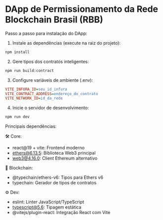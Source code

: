 # DApp de Permissionamento da Rede Blockchain Brasil (RBB)

Passo a passo para instalação do DApp:

1. Instale as dependências (execute na raiz do projeto):
```bash
npm install
```

2. Gere tipos dos contratos inteligentes:
```bash
npm run build:contract
```

3. Configure variáveis de ambiente (.env):
```ini
VITE_INFURA_ID=seu_id_infura
VITE_CONTRACT_ADDRESS=endereço_do_contrato
VITE_NETWORK_ID=id_da_rede
```

4. Inicie o servidor de desenvolvimento:
```bash
npm run dev
```

Principais dependências:

🛠️ Core:
- react@19 + vite: Frontend moderno
- ethers@6.13.5: Biblioteca Web3 principal
- web3@4.16.0: Client Ethereum alternativo

🔗 Blockchain:
- @typechain/ethers-v6: Tipos para Ethers v6
- typechain: Gerador de tipos de contratos

⚙️ Dev:
- eslint: Linter JavaScript/TypeScript
- typescript@5.6: Tipagem estática
- @vitejs/plugin-react: Integração React com Vite
